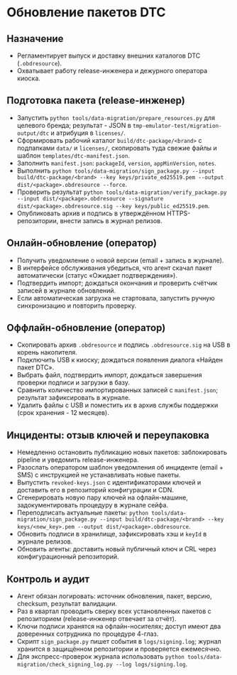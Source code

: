 # Обновление пакетов DTC

## Назначение

- Регламентирует выпуск и доставку внешних каталогов DTC (`.obdresource`).
- Охватывает работу release-инженера и дежурного оператора киоска.

## Подготовка пакета (release-инженер)

- Запустить `python tools/data-migration/prepare_resources.py` для целевого бренда; результат - JSON в `tmp-emulator-test/migration-output/dtc` и атрибуция в `licenses/`.
- Сформировать рабочий каталог `build/dtc-package/<brand>` с подпапками `data/` и `licenses/`, скопировать туда свежие файлы и шаблон `templates/dtc-manifest.json`.
- Заполнить `manifest.json`: `packageId`, `version`, `appMinVersion`, `notes`.
- Выполнить `python tools/data-migration/sign_package.py --input build/dtc-package/<brand> --key keys/private_ed25519.pem --output dist/<package>.obdresource --force`.
- Проверить результат `python tools/data-migration/verify_package.py --input dist/<package>.obdresource --signature dist/<package>.obdresource.sig --key keys/public_ed25519.pem`.
- Опубликовать архив и подпись в утверждённом HTTPS-репозитории, внести запись в журнал релизов.

## Онлайн-обновление (оператор)

- Получить уведомление о новой версии (email + запись в журнале).
- В интерфейсе обслуживания убедиться, что агент скачал пакет автоматически (статус «Ожидает подтверждения»).
- Подтвердить импорт; дождаться окончания и проверить счётчик записей в журнале обновлений.
- Если автоматическая загрузка не стартовала, запустить ручную синхронизацию и повторить проверку.

## Оффлайн-обновление (оператор)

- Скопировать архив `.obdresource` и подпись `.obdresource.sig` на USB в корень накопителя.
- Подключить USB к киоску; дождаться появления диалога «Найден пакет DTC».
- Выбрать файл, подтвердить импорт, дождаться завершения проверки подписи и загрузки в базу.
- Сравнить количество импортированных записей с `manifest.json`; результат зафиксировать в журнале.
- Удалить файлы с USB и поместить их в архив службы поддержки (срок хранения - 12 месяцев).

## Инциденты: отзыв ключей и переупаковка

- Немедленно остановить публикацию новых пакетов: заблокировать pipeline и уведомить release-инженера.
- Разослать оператором шаблон уведомления об инциденте (email + SMS) с инструкцией не устанавливать новые пакеты.
- Выпустить `revoked-keys.json` с идентификаторами ключей и доставить его в репозиторий конфигурации и CDN.
- Сгенерировать новую пару ключей на офлайн-машине, задокументировать процедуру в журнале сейфа.
- Переподписать актуальные пакеты: `python tools/data-migration/sign_package.py --input build/dtc-package/<brand> --key keys/<new_key>.pem --output dist/<package>.obdresource`.
- Обновить подписи в хранилище, зафиксировать хэш и `keyId` в журнале релизов.
- Обновить агенты: доставить новый публичный ключ и CRL через конфигурационный репозиторий.

## Контроль и аудит

- Агент обязан логировать: источник обновления, пакет, версию, checksum, результат валидации.
- Раз в квартал проводить сверку всех установленных пакетов с репозиторием (release-инженер отвечает за отчёт).
- Ключи подписи хранятся на офлайн-носителях; доступ имеют два доверенных сотрудника по процедуре 4-глаз.
- Скрипт `sign_package.py` пишет события в `logs/signing.log`; журнал хранится в защищённом репозитории и проверяется ежемесячно.
- Для экспресс-проверок журнала использовать `python tools/data-migration/check_signing_log.py --log logs/signing.log`.
